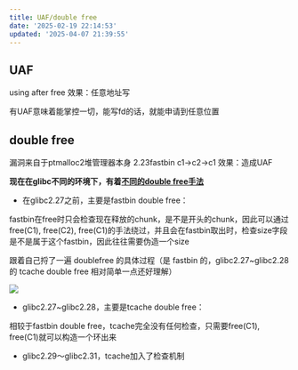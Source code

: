 ```yaml
---
title: UAF/double free
date: '2025-02-19 22:14:53'
updated: '2025-04-07 21:39:55'
---
```

## UAF
using after free 效果：任意地址写

有UAF意味着能掌控一切，能写fd的话，就能申请到任意位置

## double free
漏洞来自于ptmalloc2堆管理器本身 2.23fastbin c1->c2->c1   效果：造成UAF

**现在在glibc不同的环境下，有着**[**不同的double free手法**](https://blog.csdn.net/chennbnbnb/article/details/109284780)

+ 在glibc2.27之前，主要是fastbin double free：

fastbin在free时只会检查现在释放的chunk，是不是开头的chunk，因此可以通过free(C1), free(C2), free(C1)的手法绕过，并且会在fastbin取出时，检查size字段是不是属于这个fastbin，因此往往需要伪造一个size

跟着自己捋了一遍 doublefree 的具体过程（是 fastbin 的，glibc2.27~glibc2.28 的 tcache double free 相对简单一点还好理解）

![](/images/551083eee04c2e57efb6a01f444eb062.jpeg)

+ glibc2.27~glibc2.28，主要是tcache double free：

相较于fastbin double free，tcache完全没有任何检查，只需要free(C1), free(C1)就可以构造一个环出来

+ glibc2.29～glibc2.31，tcache加入了检查机制

